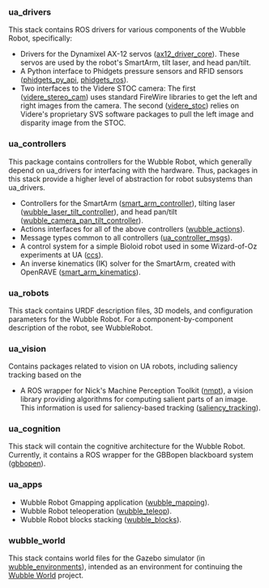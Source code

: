 ### ua\_drivers ###

This stack contains ROS drivers for various components of the Wubble Robot, specifically:
  * Drivers for the Dynamixel AX-12 servos ([ax12\_driver\_core](http://www.ros.org/wiki/ax12_driver_core)). These servos are used by the robot's SmartArm, tilt laser, and head pan/tilt.
  * A Python interface to Phidgets pressure sensors and RFID sensors  ([phidgets\_py\_api](http://www.ros.org/wiki/phidgets_py_api), [phidgets\_ros](http://www.ros.org/wiki/phidgets_ros)).
  * Two interfaces to the Videre STOC camera: The first ([videre\_stereo\_cam](http://www.ros.org/wiki/videre_stereo_cam)) uses standard FireWire libraries to get the left and right images from the camera. The second ([videre\_stoc](http://www.ros.org/wiki/videre_stoc)) relies on Videre's proprietary SVS software packages to pull the left image and disparity image from the STOC.

### ua\_controllers ###

This package contains controllers for the Wubble Robot, which generally depend on ua\_drivers for interfacing with the hardware. Thus, packages in this stack provide a higher level of abstraction for robot subsystems than ua\_drivers.
  * Controllers for the SmartArm ([smart\_arm\_controller](http://www.ros.org/wiki/smart_arm_controller)), tilting laser ([wubble\_laser\_tilt\_controller](http://www.ros.org/wiki/wubble_laser_tilt_controller)), and head pan/tilt ([wubble\_camera\_pan\_tilt\_controller](http://www.ros.org/wiki/wubble_camera_pan_tilt_controller)).
  * Actions interfaces for all of the above controllers ([wubble\_actions](http://www.ros.org/wiki/wubble_actions)).
  * Message types common to all controllers ([ua\_controller\_msgs](http://www.ros.org/wiki/ua_controller_msgs)).
  * A control system for a simple Bioloid robot used in some Wizard-of-Oz experiments at UA ([ccs](http://www.ros.org/wiki/ccs)).
  * An inverse kinematics (IK) solver for the SmartArm, created with OpenRAVE ([smart\_arm\_kinematics](http://www.ros.org/wiki/smart_arm_kinematics)).

### ua\_robots ###

This stack contains URDF description files, 3D models, and configuration parameters for the Wubble Robot. For a component-by-component description of the robot, see WubbleRobot.

### ua\_vision ###

Contains packages related to vision on UA robots, including saliency tracking based on the

  * A ROS wrapper for Nick's Machine Perception Toolkit ([nmpt](http://www.ros.org/wiki/nmpt)), a vision library providing algorithms for computing salient parts of an image. This information is used for saliency-based tracking ([saliency\_tracking](http://www.ros.org/wiki/saliency_tracking)).

### ua\_cognition ###

This stack will contain the cognitive architecture for the Wubble Robot. Currently, it contains a ROS wrapper for the GBBopen blackboard system ([gbbopen](http://www.ros.org/wiki/gbbopen)).

### ua\_apps ###

  * Wubble Robot Gmapping application ([wubble\_mapping](http://www.ros.org/wiki/wubble_mapping)).
  * Wubble Robot teleoperation ([wubble\_teleop](http://www.ros.org/wiki/wubble_teleop)).
  * Wubble Robot blocks stacking ([wubble\_blocks](http://www.ros.org/wiki/wubble_blocks)).

### wubble\_world ###

This stack contains world files for the Gazebo simulator (in [wubble\_environments](http://www.ros.org/wiki/wubble_environments)), intended as an environment for continuing the [Wubble World](http://www.wubbleworld.com) project.